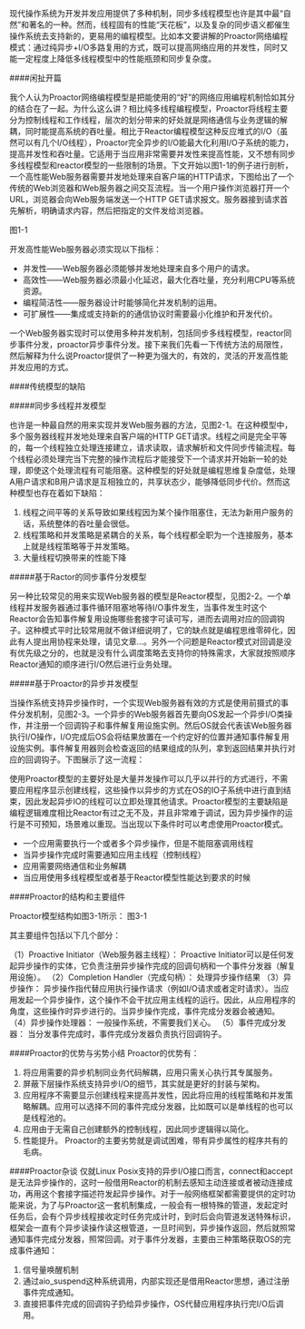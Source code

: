 现代操作系统为开发并发应用提供了多种机制，同步多线程模型也许是其中最“自然”和著名的一种。然而，线程固有的性能“天花板”，以及复杂的同步语义都催生操作系统去支持新的，更易用的编程模型。比如本文要讲解的Proactor网络编程模式：通过纯异步+I/O多路复用的方式，既可以提高网络应用的并发性，同时又能一定程度上降低多线程模型中的性能瓶颈和同步复杂度。

####闲扯开篇

我个人认为Proactor网络编程模型是把能使用的“好”的网络应用编程机制恰如其分的结合在了一起。为什么这么讲？相比纯多线程编程模型，Proactor将线程主要分为控制线程和工作线程，层次的划分带来的好处就是网络通信与业务逻辑的解耦，同时能提高系统的吞吐量。相比于Reactor编程模型这种反应堆式的I/O（虽然可以有几个I/O线程），Proactor完全异步的I/O能最大化利用I/O子系统的能力，提高并发性和吞吐量。它适用于当应用非常需要并发性来提高性能，又不想有同步多线程模型和reactor模型的一些限制的场景。下文开始以图1-1的例子进行剖析，一个高性能Web服务器需要并发地处理来自客户端的HTTP请求，下图给出了一个传统的Web浏览器和Web服务器之间交互流程。当一个用户操作浏览器打开一个URL，浏览器会向Web服务端发送一个HTTP GET请求报文。服务器接到请求首先解析，明确请求内容，然后把指定的文件发给浏览器。

图1-1

开发高性能Web服务器必须实现以下指标：
- 并发性——Web服务器必须能够并发地处理来自多个用户的请求。
- 高效性——Web服务器必须最小化延迟，最大化吞吐量，充分利用CPU等系统资源。
- 编程简洁性——服务器设计时能够简化并发机制的运用。
- 可扩展性——集成或支持新的的通信协议时需要最小化维护和开发代价。

一个Web服务器实现时可以使用多种并发机制，包括同步多线程模型，reactor同步事件分发，proactor异步事件分发。接下来我们先看一下传统方法的局限性，然后解释为什么说Proactor提供了一种更为强大的，有效的，灵活的开发高性能并发应用的方式。

####传统模型的缺陷

#####同步多线程并发模型

也许是一种最自然的用来实现并发Web服务器的方法，见图2-1。在这种模型中，多个服务器线程并发地处理来自客户端的HTTP GET请求。线程之间是完全平等的，每一个线程独立处理连接建立，请求读取，请求解析和文件同步传输流程。每个线程必须处理完当下完整的操作流程后才能接受下一个请求并开始新一轮的处理，即使这个处理流程有可能阻塞。这种模型的好处就是编程思维复杂度低，处理A用户请求和B用户请求是互相独立的，共享状态少，能够降低同步代价。然而这种模型也存在着如下缺陷：
1. 线程之间平等的关系导致如果线程因为某个操作阻塞住，无法为新用户服务的话，系统整体的吞吐量会很低。
2. 线程策略和并发策略是紧耦合的关系，每个线程都全职为一个连接服务，基本上就是线程策略等于并发策略。
3. 大量线程切换带来的性能下降

#####基于Ractor的同步事件分发模型

另一种比较常见的用来实现Web服务器的模型是Reactor模型，见图2-2。一个单线程并发服务器通过事件循环阻塞地等待I/O事件发生，当事件发生时这个Reactor会告知事件解复用设施哪些套接字可读可写，进而去调用对应的回调钩子。这种模式平时比较常用就不做详细说明了，它的缺点就是编程思维零碎化，因此有人提出用协程来处理，请见文章...。另外一个问题是Reactor模式对回调是没有优先级之分的，也就是没有什么调度策略去支持你的特殊需求，大家就按照顺序Reactor通知的顺序进行I/O然后进行业务处理。

#####基于Proactor的异步并发模型

当操作系统支持异步操作时，一个实现Web服务器有效的方式是使用前摄式的事件分发机制，见图2-3。一个异步的Web服务器首先要向OS发起一个异步I/O类操作，并注册一个回调钩子和事件解复用设施实例。然后OS就会代表该Web服务器执行I/O操作，I/O完成后OS会将结果放置在一个约定好的位置并通知事件解复用设施实例。事件解复用器则会检查返回的结果组成的队列，拿到返回结果并执行对应的回调钩子。下图展示了这一流程：

使用Proactor模型的主要好处是大量并发操作可以几乎以并行的方式进行，不需要应用程序显示创建线程，这些操作以异步的方式在OS的IO子系统中进行直到结束，因此发起异步IO的线程可以立即处理其他请求。Proactor模型的主要缺陷是编程逻辑难度相比Reactor有过之无不及，并且非常难于调试，因为异步操作的运行是不可预知，场景难以重现。当出现以下条件时可以考虑使用Proactor模式。
- 一个应用需要执行一个或者多个异步操作，但是不能阻塞调用线程
- 当异步操作完成时需要通知应用主线程（控制线程）
- 应用需要网络通信和业务解耦
- 当应用使用多线程模型或者基于Reactor模型性能达到要求的时候

####Proactor的结构和主要组件

Proactor模型结构如图3-1所示：
图3-1

其主要组件包括以下几个部分：

（1）Proactive Initiator（Web服务器主线程）：
Proactive Initiator可以是任何发起异步操作的实体，它负责注册异步操作完成的回调句柄和一个事件分发器（解复用设施）。
（2）Completion Handler（完成句柄）：
处理异步操作结果
（3）异步操作：
异步操作指代替应用执行操作请求（例如I/O请求或者定时请求）。当应用发起一个异步操作，这个操作不会干扰应用主线程的运行。因此，从应用程序的角度，这些操作时异步进行的。当异步操作完成，事件完成分发器会被通知。
（4）异步操作处理器：
一般操作系统，不需要我们关心。
（5）事件完成分发器：
当分发事件完成时，事件完成分发器负责执行回调钩子。

####Proactor的优势与劣势小结
Proactor的优势有：
1. 将应用需要的异步机制同业务代码解耦，应用只需关心执行其专属服务。
2. 屏蔽下层操作系统支持异步I/O的细节，其实就是更好的封装与架构。
3. 应用程序不需要显示创建线程来提高并发性，因此将应用的线程策略和并发策略解耦。应用可以选择不同的事件完成分发器，比如既可以是单线程的也可以是线程池的。
4. 应用由于无需自己创建额外的控制线程，因此同步逻辑得以简化。
5. 性能提升。
Proactor的主要劣势就是调试困难，带有异步属性的程序共有的毛病。

####Proactor杂谈
仅就Linux Posix支持的异步I/O接口而言，connect和accept是无法异步操作的，这时一般借用Reactor的机制去感知主动连接或者被动连接成功，再用这个套接字描述符发起异步操作。对于一般网络框架都需要提供的定时功能来说，为了与Proactor这一套机制集成，一般会有一根特殊的管道，发起定时任务后，会有个异步线程接收定时任务完成计时，到时后会向管道发送特殊标识，框架会一直有个异步读操作读这根管道，一旦时间到，异步操作返回，然后就照常通知事件完成分发器，照常回调。对于事件分发器，主要由三种策略获取OS的完成事件通知：
1. 信号量唤醒机制
2. 通过aio_suspend这种系统调用，内部实现还是借用Reactor思想，通过注册事件完成通知。
3. 直接把事件完成的回调钩子扔给异步操作，OS代替应用程序执行完I/O后调用。

